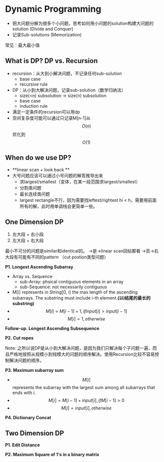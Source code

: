 <extoc></extoc>

# Dynamic Programming

- 把大问题分解为很多个小问题，思考如何用小问题的solution构建大问题的solution (Divide and Conquer)
- 记录Sub-solutions (Memorization)

常见：最大最小值

## What is DP? DP vs. Recursion

- recursion：从大到小解决问题，不记录任何sub-solution
    - base case
    - recursive rule
- DP：从小到大解决问题，记录sub-solution（数学归纳法）
    - size(<n) subsolution -> size(n) subsolution
    - base case
    - induction rule
- 满足一定条件的recursion可以用dp
- 空间复杂度可能可以通过只记录M[n-1]从$$O(n)$$优化到$$O(1)$$

## When do we use DP?

- **linear scan + look back **
- 大号问题应该可以通过小号问题的解答推导出来
    - 求largest/smallest（变体，在某一段范围求largest/smallest）
    - 分割类问题
    - 最长连续类问题
    - largest rectangle不行，因为需要找leftest/rightest hi < h，需要用前面所有的解，此时用单调栈会更简单一些。

## One Dimension DP

1. 左大段 + 右小段
2. 左大段 + 右大段

最小不可分的问题是similar和identical的。
->是->linear scan回帖都看
->否->右大段有可能有不同的pattern （cut postion类型问题）

__P1. Longest Ascending Subarray__

- Array vs. Sequence
    - sub-Array: phsical contiguous elements in an array
    - sub-Sequence: not necessarily contiguous
- M[i] represents in String[0, i] the max length of the ascending subarrays. The substring must include i-th element.**(以i结尾的最长的substring)**
- $$M[i] = M[i - 1] + 1, if input[i] > input[i - 1]$$
- $$M[i] = 1, otherwise$$

__Follow-up. Longest Ascending Subsequence__

__P2. Cut ropes__

Note: 之所以说DP是从小到大解决问题，是因为我们只解决每个子问题一遍，而且严格地按照从规模小到规模大的问题的顺序解决。使用Recursion比较不容易控制解决问题的顺序。

__P3. Maximum subarray sum__

- $$M[i]$$ represents the subarray with the largest sum among all subarrays that ends with i.
- $$M[i] = M[i - 1] + input[i], if M[i - 1] > 0$$
- $$M[i] = input[i], otherwise$$

__P4. Dictionary Concat__

## Two Dimension DP

__P1. Edit Distance__

__P2. Maximum Square of 1's in a binary matrix__